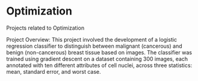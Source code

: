 # Optimization
Projects related to Optimization

Project Overview:
This project involved the development of a logistic regression classifier to distinguish between malignant (cancerous) and benign (non-cancerous) breast tissue based on images. The classifier was trained using gradient descent on a dataset containing 300 images, each annotated with ten different attributes of cell nuclei, across three statistics: mean, standard error, and worst case.
